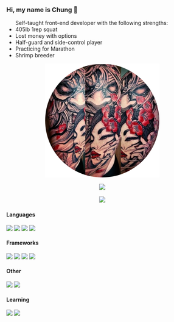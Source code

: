 ### Hi, my name is Chung 👋

<ul>Self-taught front-end developer with the following strengths:
  <li>405lb 1rep squat</li>
  <li>Lost money with options</li>
  <li>Half-guard and side-control player</li>
  <li>Practicing for Marathon</li>
  <li>Shrimp breeder</li>

</ul>
<p align="center"> 
<img width="300px" src="images/tattoo-circle.png" />
</p>
<p align="center"><img src="https://github-readme-stats.vercel.app/api?username=chunggold&show_icons=true&theme=react&hide=stars,prs,contribs,issues"/></p>
<p align="center"><img src="https://github-readme-stats.vercel.app/api/top-langs/?username=chunggold&layout=compact&theme=react"/></p>

<div>
<div style = "width: 50%;">
<h4>Languages</h4>
<img src="https://img.shields.io/badge/-JavaScriptES6-F7DF1E?style=flat-square&logo=JavaScript&logoColor=000000" />
<img src="https://img.shields.io/badge/-TypeScript-3178C6?style=flat-square&logo=TypeScript&logoColor=fff" />
<img src="https://img.shields.io/badge/-CSS3-1572B6?style=flat-square&logo=CSS3&logoColor=fff" />
<img src="https://img.shields.io/badge/-HTML5-E34F26?style=flat-square&logo=HTML5&logoColor=000000" />
<h4>Frameworks</h4>
<img src="https://img.shields.io/badge/-React-61DAFB?style=flat-square&logo=React&logoColor=000000" />
<img src="https://img.shields.io/badge/-Tailwind-38B2AC?style=flat-square&logo=Tailwind-css&logoColor=fff" />
<img src="https://img.shields.io/badge/-Bootstrap-7952B3?style=flat-square&logo=Bootstrap&logoColor=fff" />
<img src="https://img.shields.io/badge/-jQuery-0769AD?style=flat-square&logo=jQuery&logoColor=fff" />
</div>  
<h4>Other</h4>
<img src="https://img.shields.io/badge/-Sass-CC6699?style=flat-square&logo=Sass&logoColor=fff" />
<img src="https://img.shields.io/badge/-Git-F05032?style=flat-square&logo=Git&logoColor=000000" />
<h4>Learning</h4>
<img src="https://img.shields.io/badge/-Node.js-339933?style=flat-square&logo=Node.js&logoColor=fff" />
<img src="https://img.shields.io/badge/-Express-000000?style=flat-square&logo=Express&logoColor=fff" />
</div>
<!--
**ChungGold/ChungGold** is a ✨ _special_ ✨ repository because its `README.md` (this file) appears on your GitHub profile.

Here are some ideas to get you started:

- 🔭 I’m currently working on ...
- 🌱 I’m currently learning ...
- 👯 I’m looking to collaborate on ...
- 🤔 I’m looking for help with ...
- 💬 Ask me about ...
- 📫 How to reach me: ...
- 😄 Pronouns: ...
- ⚡ Fun fact: ...
-->
